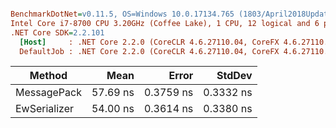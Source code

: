 ``` ini

BenchmarkDotNet=v0.11.5, OS=Windows 10.0.17134.765 (1803/April2018Update/Redstone4)
Intel Core i7-8700 CPU 3.20GHz (Coffee Lake), 1 CPU, 12 logical and 6 physical cores
.NET Core SDK=2.2.101
  [Host]     : .NET Core 2.2.0 (CoreCLR 4.6.27110.04, CoreFX 4.6.27110.04), 64bit RyuJIT
  DefaultJob : .NET Core 2.2.0 (CoreCLR 4.6.27110.04, CoreFX 4.6.27110.04), 64bit RyuJIT


```
|       Method |     Mean |     Error |    StdDev |
|------------- |---------:|----------:|----------:|
|  MessagePack | 57.69 ns | 0.3759 ns | 0.3332 ns |
| EwSerializer | 54.00 ns | 0.3614 ns | 0.3380 ns |
